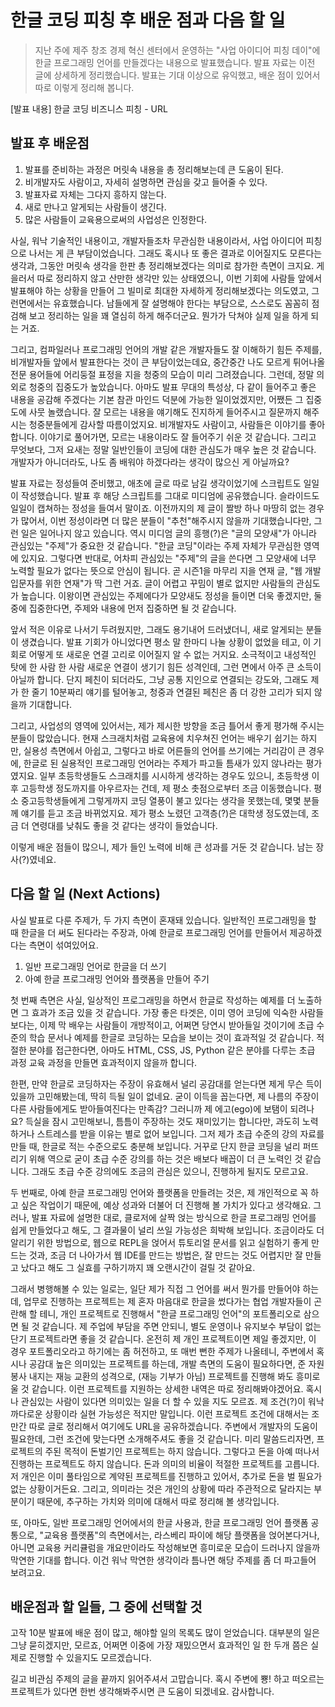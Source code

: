 # 한글 코딩 피칭 후 배운 점과 다음 할 일

> 지난 주에 제주 창조 경제 혁신 센터에서 운영하는 "사업 아이디어 피칭 데이"에 한글 프로그래밍 언어를 만들겠다는 내용으로 발표했습니다. 발표 자료는 이전 글에 상세하게 정리했습니다. 발표는 기대 이상으로 유익했고, 배운 점이 있어서 따로 이렇게 정리해 봅니다.

[발표 내용] 한글 코딩 비즈니스 피칭 - URL

## 발표 후 배운점

1. 발표를 준비하는 과정은 머릿속 내용을 총 정리해보는데 큰 도움이 된다.
1. 비개발자도 사람이고, 자세히 설명하면 관심을 갖고 들어줄 수 있다.
1. 발표자료 자체는 그다지 흥하지 않는다.
1. 새로 만나고 알게되는 사람들이 생긴다.
1. 많은 사람들이 교육용으로써의 사업성은 인정한다.

사실, 워낙 기술적인 내용이고, 개발자들조차 무관심한 내용이라서, 사업 아이디어 피칭으로 나서는 게 큰 부담이었습니다. 그래도 혹시나 또 좋은 결과로 이어질지도 모른다는 생각과, 그동안 머릿속 생각을 한판 총 정리해보겠다는 의미로 참가한 측면이 크지요. 게을러서 따로 정리하지 않고 산만한 생각만 있는 상태였으니, 이번 기회에 사람들 앞에서 발표해야 하는 상황을 만들어 그 빌미로 최대한 자세하게 정리해보겠다는 의도였고, 그런면에서는 유효했습니다. 남들에게 잘 설명해야 한다는 부담으로, 스스로도 꼼꼼히 점검해 보고 정리하는 일을 꽤 열심히 하게 해주더군요. 뭔가가 닥쳐야 실제 일을 하게 되는 거죠.

그리고, 컴파일러나 프로그래밍 언어의 개발 같은 개발자들도 잘 이해하기 힘든 주제를, 비개발자들 앞에서 발표한다는 것이 큰 부담이었는데요, 중간중간 나도 모르게 튀어나올 전문 용어들에 어리둥절 표정을 지을 청중의 모습이 미리 그려졌습니다. 그런데, 정말 의외로 청중의 집중도가 높았습니다. 아마도 발표 무대의 특성상, 다 같이 들어주고 좋은 내용을 공감해 주겠다는 기본 참관 마인드 덕분에 가능한 일이었겠지만, 어쨌든 그 집중도에 사뭇 놀랬습니다. 잘 모르는 내용을 얘기해도 진지하게 들어주시고 질문까지 해주시는 청중분들에게 감사할 따름이었지요. 비개발자도 사람이고, 사람들은 이야기를 좋아합니다. 이야기로 풀어가면, 모르는 내용이라도 잘 들어주기 쉬운 것 같습니다. 그리고 무엇보다, 그저 요새는 정말 일반인들이 코딩에 대한 관심도가 매우 높은 것 같습니다. 개발자가 아니더라도, 나도 좀 배워야 하겠다라는 생각이 많으신 게 아닐까요?

발표 자료는 정성들여 준비했고, 애초에 글로 따로 남길 생각이었기에 스크립트도 일일이 작성했습니다. 발표 후 해당 스크립트를 그대로 미디엄에 공유했습니다. 슬라이드도 일일이 캡쳐하는 정성을 들여서 말이죠. 이전까지의 제 글이 짤방 하나 마땅히 없는 경우가 많어서, 이번 정성이라면 더 많은 분들이 "추천"해주시지 않을까 기대했습니다만, 그런 일은 일어나지 않고 있습니다. 역시 미디엄 글의 흥행(?)은 "글의 모양새"가 아니라 관심있는 "주제"가 중요한 것 같습니다. "한글 코딩"이라는 주제 자체가 무관심한 영역에 있지요. 그렇다면 반대로, 어차피 관심있는 "주제"의 글을 쓴다면 그 모양새에 너무 노력할 필요가 없다는 뜻으로 안심이 됩니다. 곧 시즌1을 마무리 지을 연재 글, "웹 개발 입문자를 위한 연재"가 딱 그런 거죠. 글이 어렵고 꾸밈이 별로 없지만 사람들의 관심도가 높습니다. 이왕이면 관심있는 주제에다가 모양새도 정성을 들이면 더욱 좋겠지만, 둘중에 집중한다면, 주제와 내용에 먼저 집중하면 될 것 같습니다.

앞서 적은 이유로 나서기 두려웠지만, 그래도 용기내어 드러냈더니, 새로 알게되는 분들이 생겼습니다. 발표 기회가 아니었다면 평소 말 한마디 나눌 상황이 없었을 테고, 이 기회로 어떻게 또 새로운 연결 고리로 이어질지 알 수 없는 거지요. 소극적이고 내성적인 탓에 한 사람 한 사람 새로운 연결이 생기기 힘든 성격인데, 그런 면에서 아주 큰 소득이 아닐까 합니다. 단지 페친이 되더라도, 그냥 공통 지인으로 연결되는 강도와, 그래도 제가 한 줄기 10분짜리 얘기를 털어놓고, 청중과 연결된 페친은 좀 더 강한 고리가 되지 않을까 기대합니다.

그리고, 사업성의 영역에 있어서는, 제가 제시한 방향을 조금 틀어서 좋게 평가해 주시는 분들이 많았습니다. 현재 스크래치처럼 교육용에 치우쳐진 언어는 배우기 쉽기는 하지만, 실용성 측면에서 아쉽고, 그렇다고 바로 어른들의 언어를 쓰기에는 거리감이 큰 경우에, 한글로 된 실용적인 프로그래밍 언어라는 주제가 파고들 틈새가 있지 않나라는 평가였지요. 일부 초등학생들도 스크래치를 시시하게 생각하는 경우도 있으니, 초등학생 이후 고등학생 정도까지를 아우르자는 건데, 제 평소 촛점으로부터 조금 이동했습니다. 평소 중고등학생들에게 그렇게까지 코딩 열풍이 불고 있다는 생각을 못했는데, 몇몇 분들께 얘기를 듣고 조금 바뀌었지요. 제가 평소 노렸던 고객층(?)은 대학생 정도였는데, 조금 더 연령대를 낮춰도 좋을 것 같다는 생각이 들었습니다.

이렇게 배운 점들이 많으니, 제가 들인 노력에 비해 큰 성과를 거둔 것 같습니다. 남는 장사(?)였네요.

## 다음 할 일 (Next Actions)

사실 발표로 다룬 주제가, 두 가지 측면이 혼재돼 있습니다. 일반적인 프로그래밍을 할 때 한글을 더 써도 된다라는 주장과, 아예 한글로 프로그래밍 언어를 만들어서 제공하겠다는 측면이 섞여있어요.

1. 일반 프로그래밍 언어로 한글을 더 쓰기
1. 아예 한글 프로그래밍 언어와 플랫폼을 만들어 주기

첫 번째 측면은 사실, 일상적인 프로그래밍을 하면서 한글로 작성하는 예제를 더 노출하면 그 효과가 조금 있을 것 같습니다. 가장 좋은 타겟은, 이미 영어 코딩에 익숙한 사람들보다는, 이제 막 배우는 사람들이 개방적이고, 어쩌면 당연시 받아들일 것이기에 초급 수준의 학습 문서나 예제를 한글로 코딩하는 모습을 보이는 것이 효과적일 것 같습니다. 적절한 분야를 접근한다면, 아마도 HTML, CSS, JS, Python 같은 분야를 다루는 초급 과정 교육 과정을 만들면 효과적이지 않을까 합니다.

한편, 만약 한글로 코딩하자는 주장이 유효해서 널리 공감대를 얻는다면 제게 무슨 득이 있을까 고민해봤는데, 딱히 득될 일이 없네요. 굳이 이득을 꼽는다면, 제 나름의 주장이 다른 사람들에게도 받아들여진다는 만족감? 그러니까 제 에고(ego)에 보탬이 되려나요? 득실을 잠시 고민해보니, 틈틈이 주장하는 것도 재미있기는 합니다만, 과도히 노력하거나 스트레스를 받을 이유는 별로 없어 보입니다. 그저 제가 초급 수준의 강의 자료를 만들 때, 한글로 적는 수준으로도 충분해 보입니다. 거꾸로 단지 한글 코딩을 널리 퍼뜨리기 위해 역으로 굳이 초급 수준 강의를 하는 것은 배보다 배꼽이 더 큰 노력인 것 같습니다. 그래도 초급 수준 강의에도 조금의 관심은 있으니, 진행하게 될지도 모르고요.

두 번째로, 아예 한글 프로그래밍 언어와 플랫폼을 만들려는 것은, 제 개인적으로 꼭 하고 싶은 작업이기 때문에, 예상 성과와 더불어 더 진행해 볼 가치가 있다고 생각해요. 그러나, 발표 자료에 설명한 대로, 클로저에 살짝 얹는 방식으로 한글 프로그래밍 언어를 쉽게 만들었다고 해도, 그 결과물이 널리 쓰일 가능성은 희박해 보입니다. 조금이라도 더 알리기 위한 방법으로, 웹으로 REPL을 얹어서 튜토리얼 문서를 읽고 실험하기 좋게 만드는 것과, 조금 더 나아가서 웹 IDE를 만드는 방법은, 잘 만드는 것도 어렵지만 잘 만들고 났다고 해도 그 실효를 구하기까지 꽤 오랜시간이 걸릴 것 같아요.

그래서 병행해볼 수 있는 일로는, 일단 제가 직접 그 언어를 써서 뭔가를 만들어야 하는데, 업무로 진행하는 프로젝트는 제 혼자 마음대로 한글을 썼다가는 협업 개발자들이 곤란해 할 테니, 개인 프로젝트로 진행해서 "한글 프로그래밍 언어"의 포트폴리오로 삼으면 될 것 같습니다. 제 주업에 부담을 주면 안되니, 별도 운영이나 유지보수 부담이 없는 단기 프로젝트라면 좋을 것 같습니다. 온전히 제 개인 프로젝트이면 제일 좋겠지만, 이 경우 포트폴리오라고 하기에는 좀 허전하고, 또 매번 뻔한 주제가 나올테니, 주변에서 혹시나 공감대 높은 의미있는 프로젝트를 하는데, 개발 측면의 도움이 필요하다면, 준 자원봉사 내지는 재능 교환의 성격으로, (재능 기부가 아님) 프로젝트를 진행해 봐도 흥미로울 것 같습니다. 이런 프로젝트를 지원하는 상세한 내역은 따로 정리해봐야겠어요. 혹시나 관심있는 사람이 있다면 의미있는 일을 더 할 수 있을 지도 모르죠. 제 조건(?)이 워낙 까다로운 상황이라 실현 가능성은 적지만 말입니다. 이런 프로젝트 조건에 대해서는 조만간 따로 글로 정리해서 여기에도 URL을 공유하겠습니다. 주변에서 개발자의 도움이 필요한데, 그런 조건에 맞는다면 소개해주셔도 좋을 것 같습니다. 미리 말씀드리자면, 프로젝트의 주된 목적이 돈벌기인 프로젝트는 하지 않습니다. 그렇다고 돈을 아예 떠나서 진행하는 프로젝트도 하지 않습니다. 돈과 의미의 비율이 적절한 프로젝트를 고릅니다. 저 개인은 이미 풀타임으로 계약된 프로젝트를 진행하고 있어서, 추가로 돈을 벌 필요가 없는 상황이거든요. 그리고, 의미라는 것은 개인의 상황에 따라 주관적으로 달라지는 부분이기 때문에, 추구하는 가치와 의미에 대해서 따로 정리해 볼 생각입니다.

또, 아마도, 일반 프로그래밍 언어에서의 한글 사용과, 한글 프로그래밍 언어 플랫폼 공통으로, "교육용 플랫폼"의 측면에서는, 라스베리 파이에 해당 플랫폼을 얹어본다거나, 아니면 교육용 커리큘럼을 개요만이라도 작성해보면 흥미로운 모습이 드러나지 않을까 막연한 기대를 합니다. 이건 워낙 막연한 생각이라 틈나면 해당 주제를 좀 더 파고들어 보려고요.

## 배운점과 할 일들, 그 중에 선택할 것

고작 10분 발표에 배운 점이 많고, 해야할 일의 목록도 많이 얻었습니다. 대부분의 일은 그냥 묻히겠지만, 모르죠, 어쩌면 이중에 가장 재밌으면서  효과적인 일 한 두개 쯤은 실제로 진행할 수 있을지도 모르겠습니다.

길고 비관심 주제의 글을 끝까지 읽어주셔서 고맙습니다. 혹시 주변에 뿅! 하고 떠오르는 프로젝트가 있다면 한번 생각해봐주시면 큰 도움이 되겠네요. 감사합니다.
